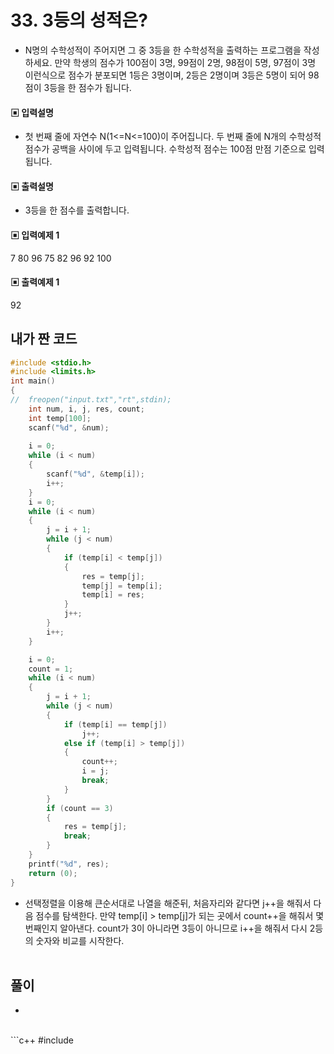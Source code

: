 # 33. 3등의 성적은?

* N명의 수학성적이 주어지면 그 중 3등을 한 수학성적을 출력하는 프로그램을 작성하세요. 만약 학생의 점수가 100점이 3명, 99점이 2명, 98점이 5명, 97점이 3명 이런식으로 점수가 분포되면 1등은 3명이며, 2등은 2명이며 3등은 5명이 되어 98점이 3등을 한 점수가 됩니다.


#### ▣ 입력설명

* 첫 번째 줄에 자연수 N(1<=N<=100)이 주어집니다.
두 번째 줄에 N개의 수학성적 점수가 공백을 사이에 두고 입력됩니다. 수학성적 점수는 100점 만점 기준으로 입력됩니다.




#### ▣ 출력설명

* 3등을 한 점수를 출력합니다.




#### ▣ 입력예제 1

7
80 96 75 82 96 92 100




#### ▣ 출력예제 1

 92


## 내가 짠 코드

```c++
#include <stdio.h>
#include <limits.h>
int main()
{
//	freopen("input.txt","rt",stdin);
	int num, i, j, res, count;
	int temp[100];
	scanf("%d", &num);
	
	i = 0;
	while (i < num)
	{
		scanf("%d", &temp[i]);
		i++;
	}
	i = 0;
	while (i < num)
	{
		j = i + 1;
		while (j < num)
		{
			if (temp[i] < temp[j])
			{
				res = temp[j];
				temp[j] = temp[i];
				temp[i] = res;
			}
			j++;
		}
		i++;
	}

	i = 0;
	count = 1;
	while (i < num)
	{
		j = i + 1;
		while (j < num)
		{
			if (temp[i] == temp[j])
				j++;
			else if (temp[i] > temp[j])
			{
				count++;
				i = j;
				break;
			}
		}
		if (count == 3)
		{
			res = temp[j];
			break;
		}
	}
	printf("%d", res);
	return (0);
}


```
* 선택정렬을 이용해 큰순서대로 나열을 해준뒤, 처음자리와 같다면 j++을 해줘서 다음 점수를 탐색한다. 만약 temp[i] > temp[j]가 되는 곳에서 count++을 해줘서 몇번째인지 알아낸다. count가 3이 아니라면 3등이 아니므로 i++을 해줘서 다시 2등의 숫자와 비교를 시작한다. 
<br><br> 

## 풀이
* 

<br/>
```c++
#include <stdio.h>

		


```
